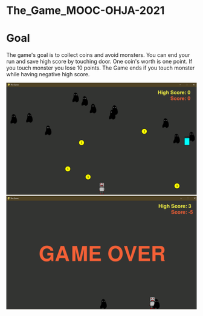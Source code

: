 # The_Game_MOOC-OHJA-2021

# Goal
The game's goal is to collect coins and avoid monsters. You can end your run and save high score by touching door. One coin's worth is one point. If you touch monster you lose 10 points. The Game ends if you touch monster while having negative high score.

<p align="left">
  <img src=Screenshots/Capture.PNG width="800" alt="Screenshot from the game">
  <img src=Screenshots/Capture.PNG1.PNG width="800" alt="Screenshot from the game">
</p>
